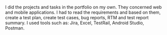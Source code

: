 I did the projects and tasks in the portfolio on my own. They concerned web and mobile applications. I had to read the requirements and based on them, create a test plan, create test cases, bug reports, RTM and test report summary. I used tools such as: Jira, Excel, TestRail, Android Studio, Postman.
